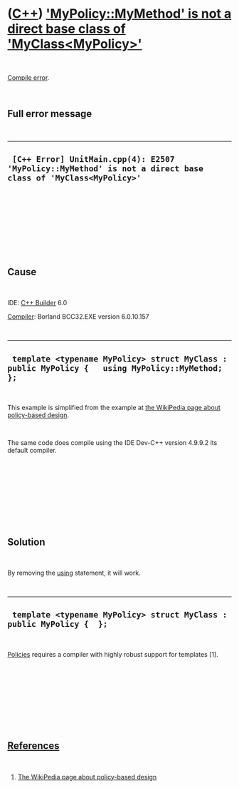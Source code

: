 
 

 

 

 

 

([C++](Cpp.md)) ['MyPolicy::MyMethod' is not a direct base class of 'MyClass&lt;MyPolicy&gt;'](CppCompileErrorMyPolicyMyMethodIsNotAdirectBaseClassOfMyClassMyPolicy.md)
==========================================================================================================================================================================

 

[Compile error](CppCompileError.md).

 

Full error message
------------------

 

  --------------------------------------------------------------------------------------------------------------
  ` [C++ Error] UnitMain.cpp(4): E2507 'MyPolicy::MyMethod' is not a direct base class of 'MyClass<MyPolicy>'`
  --------------------------------------------------------------------------------------------------------------

 

 

 

 

 

Cause
-----

 

IDE: [C++ Builder](CppBuilder.md) 6.0

[Compiler](CppCompiler.md): Borland BCC32.EXE version 6.0.10.157

 

  ---------------------------------------------------------------------------------------------------
  ` template <typename MyPolicy> struct MyClass : public MyPolicy {   using MyPolicy::MyMethod; };`
  ---------------------------------------------------------------------------------------------------

 

This example is simplified from the example at [the WikiPedia page about
policy-based design](http://en.wikipedia.org/wiki/Policy-based_design).

 

The same code does compile using the IDE Dev-C++ version 4.9.9.2 its
default compiler.

 

 

 

 

 

Solution
--------

 

By removing the [using](CppUsing.md) statement, it will work.

 

  ------------------------------------------------------------------------
  ` template <typename MyPolicy> struct MyClass : public MyPolicy {  };`
  ------------------------------------------------------------------------

 

[Policies](CppPolicy.md) requires a compiler with highly robust support
for templates \[1\].

 

 

 

 

 

[References](CppReferences.md)
-------------------------------

 

1.  [The WikiPedia page about policy-based
    design](http://en.wikipedia.org/wiki/Policy-based_design)

 

 

 

 

 

 

